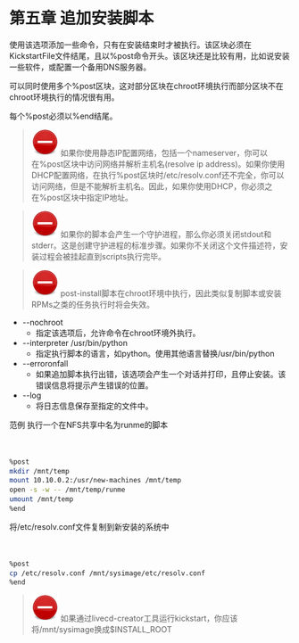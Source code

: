 # 第五章 追加安装脚本 


使用该选项添加一些命令，只有在安装结束时才被执行。该区块必须在KickstartFile文件结尾，且以%post命令开头。该区块还是比较有用，比如说安装一些软件，或配置一个备用DNS服务器。

可以同时使用多个%post区块，这对部分区块在chroot环境执行而部分区块不在chroot环境执行的情况很有用。

每个%post必须以%end结尾。

> ![STOP_IMG](./images/stop_medium_size.png?30) 如果你使用静态IP配置网络，包括一个nameserver，你可以在%post区块中访问网络并解析主机名(resolve ip address)。如果你使用DHCP配置网络，在执行%post区块时/etc/resolv.conf还不完全，你可以访问网络，但是不能解析主机名。因此，如果你使用DHCP，你必须之在%post区块中指定IP地址。

> ![STOP_IMG](./images/stop_medium_size.png?30) 如果你的脚本会产生一个守护进程，那么你必须关闭stdout和stderr。这是创建守护进程的标准步骤。如果你不关闭这个文件描述符，安装过程会被挂起直到scripts执行完毕。

> ![STOP_IMG](./images/stop_medium_size.png?30) post-install脚本在chroot环境中执行，因此类似复制脚本或安装RPMs之类的任务执行时将会失效。

  + --nochroot
    + 指定该选项后，允许命令在chroot环境外执行。
  + --interpreter /usr/bin/python
    + 指定执行脚本的语言，如python。使用其他语言替换/usr/bin/python
  + --erroronfall
    + 如果追加脚本执行出错，该选项会产生一个对话并打印，且停止安装。该错误信息将提示产生错误的位置。
  + --log
    + 将日志信息保存至指定的文件中。

范例
执行一个在NFS共享中名为runme的脚本


```bash


%post
mkdir /mnt/temp
mount 10.10.0.2:/usr/new-machines /mnt/temp
open -s -w -- /mnt/temp/runme
umount /mnt/temp
%end


```



将/etc/resolv.conf文件复制到新安装的系统中


```bash


%post
cp /etc/resolv.conf /mnt/sysimage/etc/resolv.conf
%end


```



> ![STOP_IMG](./images/stop_medium_size.png?30) 如果通过livecd-creator工具运行kickstart，你应该将/mnt/sysimage换成$INSTALL_ROOT

